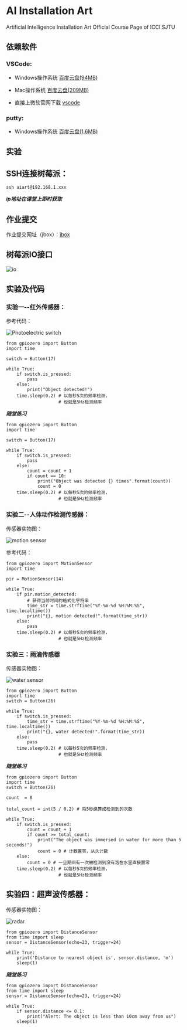 # AI Installation Art
Artificial Intelligence Installation Art Official Course Page of ICCI SJTU

## 依赖软件

### VSCode:

- Windows操作系统 [百度云盘(94MB)](https://pan.baidu.com/s/1k5JZnlkknpYw7oM1c5RBow?pwd=sjtu)

- Mac操作系统 [百度云盘(209MB)](https://pan.baidu.com/s/13A3Hu8ykKwe2z6wMne_gYQ?pwd=sjtu)

- 直接上微软官网下载 [vscode](https://code.visualstudio.com/docs/?dv=osx)

### putty:

- Windows操作系统 [百度云盘(1.6MB)](https://pan.baidu.com/s/1PLshdwW4WLV8HLf6cRgvaw?pwd=sjtu)

## 实验

## SSH连接树莓派：

```
ssh aiart@192.168.1.xxx
```

***ip地址在课堂上即时获取***

## 作业提交

作业提交网址（jbox）：[jbox](https://jbox.sjtu.edu.cn/l/m1pRBu)   

## 树莓派IO接口

![io](./docs/io.png)


## 实验及代码
### 实验一--红外传感器：

参考代码：

![Photoelectric switch](./docs/hongwai.PNG)

```
from gpiozero import Button
import time

switch = Button(17)

while True:
    if switch.is_pressed:
        pass
    else:
        print("Object detected!")
    time.sleep(0.2) # 以每秒5次的频率检测，
                    # 也就是5Hz检测频率

```

***随堂练习***

```
from gpiozero import Button
import time

switch = Button(17)

while True:
    if switch.is_pressed:
        pass
    else:
        count = count + 1
        if count == 10:
            print("Object was detected {} times".format(count))
            count = 0
    time.sleep(0.2) # 以每秒5次的频率检测，
                    # 也就是5Hz检测频率
```

### 实验二--人体动作检测传感器：

传感器实物图：

![motion sensor](./docs/motionsensor1.PNG)

参考代码：

```
from gpiozero import MotionSensor
import time

pir = MotionSensor(14)

while True:
    if pir.motion_detected:
        # 获得当前时间的格式化字符串
        time_str = time.strftime("%Y-%m-%d %H:%M:%S", time.localtime())
        print("{}, motion detected!".format(time_str))
    else:
        pass
    time.sleep(0.2) # 以每秒5次的频率检测，
                    # 也就是5Hz检测频率

```

### 实验三：雨滴传感器

传感器实物图：

![water sensor](./docs/motionsensor.PNG)

```
from gpiozero import Button
import time
switch = Button(26)

while True:
    if switch.is_pressed:
        time_str = time.strftime("%Y-%m-%d %H:%M:%S", time.localtime())
        print("{}, water detected!".format(time_str))
    else:
        pass
    time.sleep(0.2) # 以每秒5次的频率检测，
                    # 也就是5Hz检测频率

```

***随堂练习***

```
from gpiozero import Button
import time
switch = Button(26)

count  = 0

total_count = int(5 / 0.2) # 将5秒换算成检测到的次数

while True:
    if switch.is_pressed:
        count = count + 1
        if count >= total_count:
            print("The object was immersed in water for more than 5 seconds!")
            count = 0 # 计数置零，从头计数
    else:
        count = 0 # 一旦期间有一次被检测到没有泡在水里直接置零
    time.sleep(0.2) # 以每秒5次的频率检测，
                    # 也就是5Hz检测频率
```

## 实验四：超声波传感器：

传感器实物图：

![radar](./docs/radar.PNG)

```
from gpiozero import DistanceSensor
from time import sleep
sensor = DistanceSensor(echo=23, trigger=24)

while True:
    print('Distance to nearest object is', sensor.distance, 'm')
    sleep(1)
```

***随堂练习***

```
from gpiozero import DistanceSensor
from time import sleep
sensor = DistanceSensor(echo=23, trigger=24)

while True:
    if sensor.distance <= 0.1:
        print("Alert: The object is less than 10cm away from us")
    sleep(1)
```